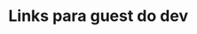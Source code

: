 <!-- TITLE: Página para usuário do setor de desenvolvimento -->
<!-- SUBTITLE: A quick summary of Dev -->

# Links para guest do dev

